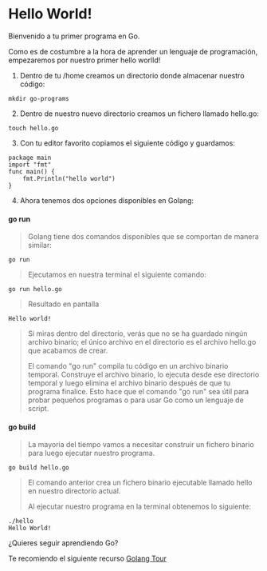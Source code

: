 # Hello World!

Bienvenido a tu primer programa en Go.

Como es de costumbre a la hora de aprender un lenguaje de programación, empezaremos por nuestro primer hello worlld!

1. Dentro de tu /home creamos un directorio donde almacenar nuestro código:
```
mkdir go-programs
```
2. Dentro de nuestro nuevo directorio creamos un fichero llamado hello.go:
```
touch hello.go
```
3. Con tu editor favorito copiamos el siguiente código y guardamos:
```
package main
import "fmt"
func main() {
    fmt.Println("hello world")
}
```

4. Ahora tenemos dos opciones disponibles en Golang:
#### go run
> Golang tiene dos comandos disponibles que se comportan de manera similar:
>
```
go run
```
>
> Ejecutamos en nuestra terminal el siguiente comando:
```
go run hello.go
```
> Resultado en pantalla
```
Hello world!
```
> Si miras dentro del directorio, verás que no se ha guardado ningún archivo binario; el único archivo en el directorio es el archivo hello.go que acabamos de crear. 
>
> El comando "go run" compila tu código en un archivo binario temporal. Construye el archivo binario, lo ejecuta desde ese directorio temporal y luego elimina el archivo binario después de que tu programa finalice. Esto hace que el comando "go run" sea útil para probar pequeños programas o para usar Go como un lenguaje de script.
>
#### go build
> La mayoria del tiempo vamos a necesitar construir un fichero binario para luego ejecutar nuestro programa.
```
go build hello.go
```
> El comando anterior crea un fichero binario ejecutable llamado hello en nuestro directorio actual. 
>
> Al ejecutar nuestro programa en la terminal obtenemos lo siguiente:
>
```
./hello
Hello World!
```
>

¿Quieres seguir aprendiendo Go?

Te recomiendo el siguiente recurso [Golang Tour](https://go.dev/tour/welcome/1)
